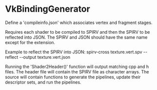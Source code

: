 # VkBindingGenerator

Define a 'compileinfo.json' which associates vertex and fragment stages.

Requires each shader to be compiled to SPIRV and then the SPIRV to be reflected into JSON. The SPIRV and JSON should have the same name except for the extension.

Example to reflect the SPIRV into JSON:
spirv-cross texture.vert.spv --reflect --output texture.vert.json

Running the 'Shader2Header()' function will output matching cpp and h files. The header file will contain the SPIRV file as character arrays. The source will contain functions to generate the pipelines, update their descriptor sets, and run the pipelines.
